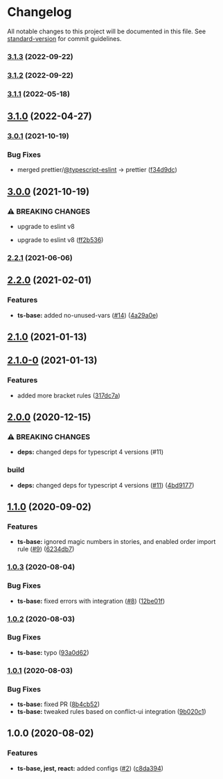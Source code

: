 # Changelog

All notable changes to this project will be documented in this file. See [standard-version](https://github.com/conventional-changelog/standard-version) for commit guidelines.

### [3.1.3](https://github.com/MapColonies/eslint-config/compare/v3.1.2...v3.1.3) (2022-09-22)

### [3.1.2](https://github.com/MapColonies/eslint-config/compare/v3.1.1...v3.1.2) (2022-09-22)

### [3.1.1](https://github.com/MapColonies/eslint-config/compare/v3.1.0...v3.1.1) (2022-05-18)

## [3.1.0](https://github.com/MapColonies/eslint-config/compare/v3.0.1...v3.1.0) (2022-04-27)

### [3.0.1](https://github.com/MapColonies/eslint-config/compare/v3.0.0...v3.0.1) (2021-10-19)


### Bug Fixes

* merged prettier/[@typescript-eslint](https://github.com/typescript-eslint) -> prettier ([f34d9dc](https://github.com/MapColonies/eslint-config/commit/f34d9dcf7665c66119fe4865bda964b9492789e0))

## [3.0.0](https://github.com/MapColonies/eslint-config/compare/v2.2.1...v3.0.0) (2021-10-19)


### ⚠ BREAKING CHANGES

* upgrade to eslint v8

* upgrade to eslint v8 ([ff2b536](https://github.com/MapColonies/eslint-config/commit/ff2b5367c1bd366ca1513345cacae16a20af8fda))

### [2.2.1](https://github.com/MapColonies/eslint-config/compare/v2.2.0...v2.2.1) (2021-06-06)

## [2.2.0](https://github.com/MapColonies/eslint-config/compare/v2.1.0...v2.2.0) (2021-02-01)


### Features

* **ts-base:** added no-unused-vars ([#14](https://github.com/MapColonies/eslint-config/issues/14)) ([4a29a0e](https://github.com/MapColonies/eslint-config/commit/4a29a0e1d7f5b3fb680b947d0ca5f3a7380a1206))

## [2.1.0](https://github.com/MapColonies/eslint-config/compare/v2.1.0-0...v2.1.0) (2021-01-13)

## [2.1.0-0](https://github.com/MapColonies/eslint-config/compare/v2.0.0...v2.1.0-0) (2021-01-13)


### Features

* added more bracket rules ([317dc7a](https://github.com/MapColonies/eslint-config/commit/317dc7a8680cb05259b5a78651f83e8c41638816))

## [2.0.0](https://github.com/MapColonies/eslint-config/compare/v1.1.0...v2.0.0) (2020-12-15)


### ⚠ BREAKING CHANGES

* **deps:** changed deps for typescript 4 versions (#11)

### build

* **deps:** changed deps for typescript 4 versions ([#11](https://github.com/MapColonies/eslint-config/issues/11)) ([4bd9177](https://github.com/MapColonies/eslint-config/commit/4bd9177fe07eec16a557f9178aa4cf1723feb167))

## [1.1.0](https://github.com/MapColonies/eslint-config/compare/v1.0.3...v1.1.0) (2020-09-02)


### Features

* **ts-base:** ignored magic numbers in stories, and enabled order import rule ([#9](https://github.com/MapColonies/eslint-config/issues/9)) ([6234db7](https://github.com/MapColonies/eslint-config/commit/6234db7916e54cb7592c3037a29b1fed3d57cd0f))

### [1.0.3](https://github.com/MapColonies/eslint-config/compare/v1.0.2...v1.0.3) (2020-08-04)


### Bug Fixes

* **ts-base:** fixed errors with integration ([#8](https://github.com/MapColonies/eslint-config/issues/8)) ([12be01f](https://github.com/MapColonies/eslint-config/commit/12be01f1b7932a04a52b862f386d694af029ded0))

### [1.0.2](https://github.com/MapColonies/eslint-config/compare/v1.0.1...v1.0.2) (2020-08-03)


### Bug Fixes

* **ts-base:** typo ([93a0d62](https://github.com/MapColonies/eslint-config/commit/93a0d623a819a51a14a4224eea6a9c87202bcbc6))

### [1.0.1](https://github.com/MapColonies/eslint-config/compare/v1.0.0...v1.0.1) (2020-08-03)


### Bug Fixes

* **ts-base:** fixed PR ([8b4cb52](https://github.com/MapColonies/eslint-config/commit/8b4cb529c4e2047909d9a983ff6a0e45ed23b666))
* **ts-base:** tweaked rules based on conflict-ui integration ([9b020c1](https://github.com/MapColonies/eslint-config/commit/9b020c1370109df9535cc9ea5fb621fc8c21aae0))

## 1.0.0 (2020-08-02)


### Features

* **ts-base, jest, react:** added configs  ([#2](https://github.com/MapColonies/eslint-config/issues/2)) ([c8da394](https://github.com/MapColonies/eslint-config/commit/c8da39496c56909f8e2523e7b640797369a29601))
